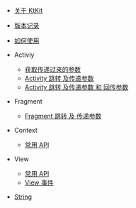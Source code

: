 * [关于 KtKit](menu?id=目录)
* [版本记录](help/00-release.md)
* [如何使用](help/00-use.md)     
* Activiy

    * [获取传递过来的参数](help/03-intent.md)
    * [Activity 跳转 及传递参数](help/01-activity.md)
    * [Activity 跳转 及传递参数 和 回传参数](help/02-activity2.md)
    
* Fragment

    * [Fragment 跳转 及 传递参数](help/04-fragment.md)


* Context

    * [常用 API](help/05-context.md)

* View

    * [常用 API](help/06-view.md)
    * [View 事件](help/08-view-event.md)

* [String](help/07-string.md)

